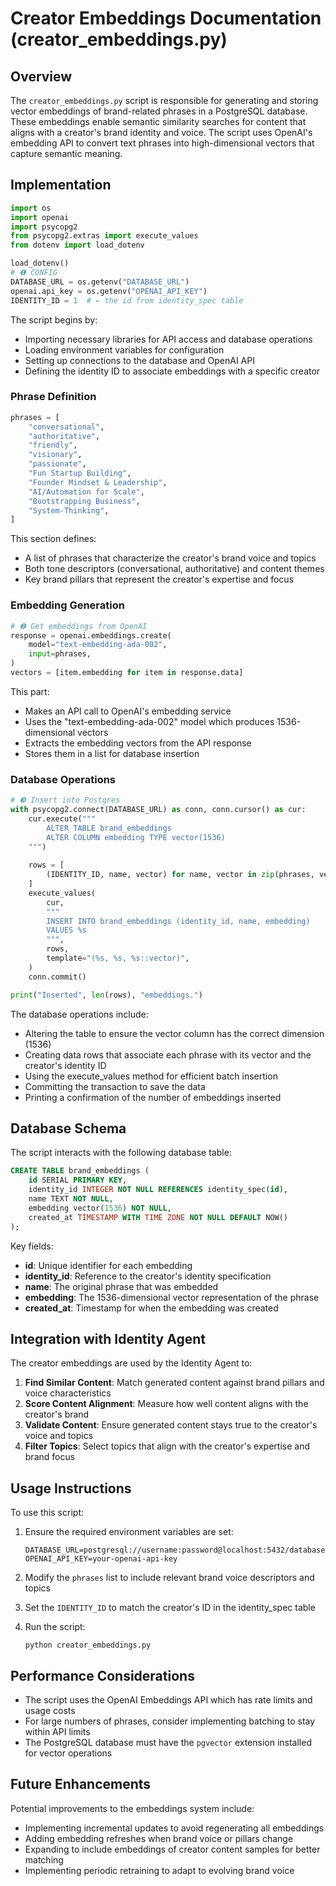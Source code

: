 # Creator Embeddings Documentation (creator_embeddings.py)

## Overview

The `creator_embeddings.py` script is responsible for generating and storing vector embeddings of brand-related phrases in a PostgreSQL database. These embeddings enable semantic similarity searches for content that aligns with a creator's brand identity and voice. The script uses OpenAI's embedding API to convert text phrases into high-dimensional vectors that capture semantic meaning.

## Implementation

```python
import os
import openai
import psycopg2
from psycopg2.extras import execute_values
from dotenv import load_dotenv

load_dotenv()
# ❶ CONFIG
DATABASE_URL = os.getenv("DATABASE_URL")
openai.api_key = os.getenv("OPENAI_API_KEY")
IDENTITY_ID = 1  # ← the id from identity_spec table
```

The script begins by:
- Importing necessary libraries for API access and database operations
- Loading environment variables for configuration
- Setting up connections to the database and OpenAI API
- Defining the identity ID to associate embeddings with a specific creator

### Phrase Definition

```python
phrases = [
    "conversational",
    "authoritative",
    "friendly",
    "visionary",
    "passionate",
    "Fun Startup Building",
    "Founder Mindset & Leadership",
    "AI/Automation for Scale",
    "Bootstrapping Business",
    "System-Thinking",
]
```

This section defines:
- A list of phrases that characterize the creator's brand voice and topics
- Both tone descriptors (conversational, authoritative) and content themes
- Key brand pillars that represent the creator's expertise and focus

### Embedding Generation

```python
# ❷ Get embeddings from OpenAI
response = openai.embeddings.create(
    model="text-embedding-ada-002",
    input=phrases,
)
vectors = [item.embedding for item in response.data]
```

This part:
- Makes an API call to OpenAI's embedding service
- Uses the "text-embedding-ada-002" model which produces 1536-dimensional vectors
- Extracts the embedding vectors from the API response
- Stores them in a list for database insertion

### Database Operations

```python
# ❸ Insert into Postgres
with psycopg2.connect(DATABASE_URL) as conn, conn.cursor() as cur:
    cur.execute("""
        ALTER TABLE brand_embeddings 
        ALTER COLUMN embedding TYPE vector(1536)
    """)
    
    rows = [
        (IDENTITY_ID, name, vector) for name, vector in zip(phrases, vectors)
    ]
    execute_values(
        cur,
        """
        INSERT INTO brand_embeddings (identity_id, name, embedding)
        VALUES %s
        """,
        rows,
        template="(%s, %s, %s::vector)",
    )
    conn.commit()

print("Inserted", len(rows), "embeddings.")
```

The database operations include:
- Altering the table to ensure the vector column has the correct dimension (1536)
- Creating data rows that associate each phrase with its vector and the creator's identity ID
- Using the execute_values method for efficient batch insertion
- Committing the transaction to save the data
- Printing a confirmation of the number of embeddings inserted

## Database Schema

The script interacts with the following database table:

```sql
CREATE TABLE brand_embeddings (
    id SERIAL PRIMARY KEY,
    identity_id INTEGER NOT NULL REFERENCES identity_spec(id),
    name TEXT NOT NULL,
    embedding vector(1536) NOT NULL,
    created_at TIMESTAMP WITH TIME ZONE NOT NULL DEFAULT NOW()
);
```

Key fields:
- **id**: Unique identifier for each embedding
- **identity_id**: Reference to the creator's identity specification
- **name**: The original phrase that was embedded
- **embedding**: The 1536-dimensional vector representation of the phrase
- **created_at**: Timestamp for when the embedding was created

## Integration with Identity Agent

The creator embeddings are used by the Identity Agent to:
1. **Find Similar Content**: Match generated content against brand pillars and voice characteristics
2. **Score Content Alignment**: Measure how well content aligns with the creator's brand
3. **Validate Content**: Ensure generated content stays true to the creator's voice and topics
4. **Filter Topics**: Select topics that align with the creator's expertise and brand focus

## Usage Instructions

To use this script:

1. Ensure the required environment variables are set:
   ```
   DATABASE_URL=postgresql://username:password@localhost:5432/database
   OPENAI_API_KEY=your-openai-api-key
   ```

2. Modify the `phrases` list to include relevant brand voice descriptors and topics

3. Set the `IDENTITY_ID` to match the creator's ID in the identity_spec table

4. Run the script:
   ```
   python creator_embeddings.py
   ```

## Performance Considerations

- The script uses the OpenAI Embeddings API which has rate limits and usage costs
- For large numbers of phrases, consider implementing batching to stay within API limits
- The PostgreSQL database must have the `pgvector` extension installed for vector operations

## Future Enhancements

Potential improvements to the embeddings system include:
- Implementing incremental updates to avoid regenerating all embeddings
- Adding embedding refreshes when brand voice or pillars change
- Expanding to include embeddings of creator content samples for better matching
- Implementing periodic retraining to adapt to evolving brand voice 